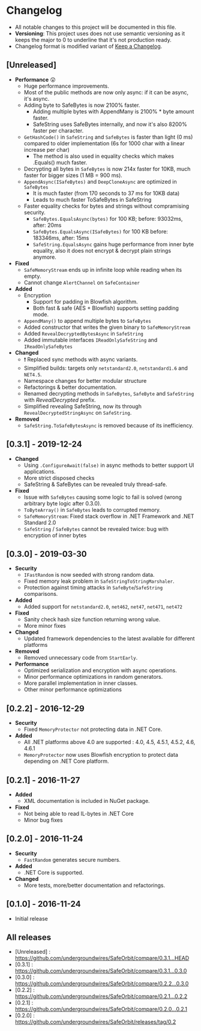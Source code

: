 ﻿# Changelog

- All notable changes to this project will be documented in this file.
- **Versioning**: This project uses does not use semantic versioning as it keeps the major to 0 to underline that it's not production ready.
- Changelog format is modified variant of [Keep a Changelog](https://keepachangelog.com/en/1.0.0/).

## [Unreleased]

- **Performance** 😲
  - Huge performance improvements.
  - Most of the public methods are now only async: if it can be async, it's async.
  - Adding byte to SafeBytes is now 2100% faster.
    - Adding multiple bytes with AppendMany is 2100% * byte amount faster.
    - SafeString uses SafeBytes internally, and now it's also 8200% faster per character.
  - `GetHashCode()` in `SafeString` and `SafeBytes` is faster than light (0 ms) compared to older implementation (6s for 1000 char with a linear increase per char)
    - The method is also used in equality checks which makes .Equals() much faster.
  - Decrypting all bytes in `SafeBytes` is now 214x faster for 10KB, much faster for bigger sizes (1 MB = 900 ms).
  - `AppendAsync(ISafeBytes)` and `DeepCloneAsync` are optimized in `SafeBytes`
    - It is much faster (from 170 seconds to 37 ms for 10KB data)
    - Leads to much faster ToSafeBytes in SafeString
  - Faster equality checks for bytes and strings without compramising security.
	- `SafeBytes.EqualsAsync(bytes)` for 100 KB; before: 93032ms, after: 20ms
	- `SafeBytes.EqualsAsync(ISafeBytes)` for 100 KB before: 183346ms, after: 15ms
    - `SafeString.EqualsAsync` gains huge performance from inner byte equality, also it does not encrypt & decrypt plain strings anymore.
- **Fixed**
  - `SafeMemoryStream` ends up in infinite loop while reading when its empty.
  - Cannot change `AlertChannel` on `SafeContainer`
- **Added**
  - Encryption
    - Support for padding in Blowfish algorithm.
    - Both fast & safe (AES + Blowfish) supports setting padding mode.
  - `AppendMany()` to append multiple bytes to `SafeBytes`
  - Added constructor that writes the given binary to `SafeMemoryStream`
  - Added `RevealDecryptedBytesAsync` in `SafeString`
  - Added immutable interfaces `IReadOnlySafeString` and `IReadOnlySafeBytes`
- **Changed**
  - ❗ Replaced sync methods with async variants.
  - Simplified builds: targets only `netstandard2.0`, `netstandard1.6` and `NET4.5`.
  - Namespace changes for better modular structure
  - Refactorings & better documentation.
  - Renamed decrypting methods in `SafeBytes`, `SafeByte` and `SafeString` with *RevealDecrypted* prefix.
  - Simplified revealing SafeString, now its through `RevealDecryptedStringAsync` on `SafeString`.
- **Removed**
  - `SafeString.ToSafeBytesAsync` is removed because of its inefficiency.

## [0.3.1] - 2019-12-24

- **Changed**
  - Using `.ConfigureAwait(false)` in async methods to better support UI applications.
  - More strict disposed checks
  - SafeString & SafeBytes can be revealed truly thread-safe.
- **Fixed**
  - Issue with `SafeBytes` causing some logic to fail is solved (wrong arbitrary byte logic after 0.3.0).
  - `ToByteArray()` in `SafeBytes` leads to corrupted memory.
  - `SafeMemoryStream`: Fixed stack overflow in .NET Framework and .NET Standard 2.0
  - `SafeString` / `SafeBytes` cannot be revealed twice: bug with encryption of inner bytes

## [0.3.0] - 2019-03-30

- **Security**
  - `IFastRandom` is now seeded with strong random data.
  - Fixed memory leak problem in `SafeStringToStringMarshaler`.
  - Protection against timing attacks in `SafeByte`/`SafeString` comparisons.
- **Added**
  - Added support for `netstandard2.0`, `net462`, `net47`, `net471`, `net472`
- **Fixed**
  - Sanity check hash size function returning wrong value.
  - More minor fixes
- **Changed**
  - Updated framework dependencies to the latest available for different platforms
- **Removed**
  - Removed unnecessary code from `StartEarly`.
- **Performance**
  - Optimized serialization and encryption with async operations.
  - Minor performance optimizations in random generators.
  - More parallel implementation in inner classes.
  - Other minor performance optimizations

## [0.2.2] - 2016-12-29

- **Security**
  - Fixed `MemoryProtector` not protecting data in .NET Core.
- **Added**
  - All .NET platforms above 4.0 are supported : 4.0, 4.5, 4.5.1, 4.5.2, 4.6, 4.6.1
  - `MemoryProtector` now uses Blowfish encryption to protect data depending on .NET Core platform.

## [0.2.1] - 2016-11-27

- **Added**
  - XML documentation is included in NuGet package.
- **Fixed**
  - Not being able to read IL-bytes in .NET Core
  - Minor bug fixes

## [0.2.0] - 2016-11-24

- **Security**
  - `FastRandom` generates secure numbers.
- **Added**
  - .NET Core is supported.
- **Changed**
  - More tests, more/better documentation and refactorings.

## [0.1.0] - 2016-11-24

- Initial release

## All releases

- [Unreleased] : https://github.com/undergroundwires/SafeOrbit/compare/0.3.1...HEAD
- [0.3.1] : https://github.com/undergroundwires/SafeOrbit/compare/0.3.1...0.3.0
- [0.3.0] : https://github.com/undergroundwires/SafeOrbit/compare/0.2.2...0.3.0
- [0.2.2] : https://github.com/undergroundwires/SafeOrbit/compare/0.2.1...0.2.2
- [0.2.1] : https://github.com/undergroundwires/SafeOrbit/compare/0.2.0...0.2.1
- [0.2.0] : https://github.com/undergroundwires/SafeOrbit/releases/tag/0.2
